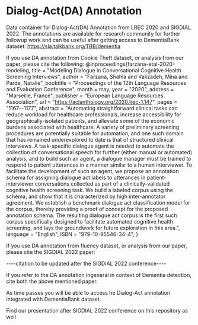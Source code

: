 # Dialog-Act(DA) Annotation

Data container for Dialog-Act(DA) Annotation from LREC 2020 and SIGDIAL 2022.
The annotations are available for research community for
further followup work and can be useful after getting access
to DementiaBank dataset: https://sla.talkbank.org/TBB/dementia

If you use DA annotation from Cookie Theft dataset, or analysis from our paper, please cite the following:
@inproceedings{farzana-etal-2020-modeling,
    title = "Modeling Dialogue in Conversational Cognitive Health Screening Interviews",
    author = "Farzana, Shahla  and
      Valizadeh, Mina  and
      Parde, Natalie",
    booktitle = "Proceedings of the 12th Language Resources and Evaluation Conference",
    month = may,
    year = "2020",
    address = "Marseille, France",
    publisher = "European Language Resources Association",
    url = "https://aclanthology.org/2020.lrec-1.147",
    pages = "1167--1177",
    abstract = "Automating straightforward clinical tasks can reduce workload for healthcare professionals, increase accessibility for geographically-isolated patients, and alleviate some of the economic burdens associated with healthcare. A variety of preliminary screening procedures are potentially suitable for automation, and one such domain that has remained underexplored to date is that of structured clinical interviews. A task-specific dialogue agent is needed to automate the collection of conversational speech for further (either manual or automated) analysis, and to build such an agent, a dialogue manager must be trained to respond to patient utterances in a manner similar to a human interviewer. To facilitate the development of such an agent, we propose an annotation schema for assigning dialogue act labels to utterances in patient-interviewer conversations collected as part of a clinically-validated cognitive health screening task. We build a labeled corpus using the schema, and show that it is characterized by high inter-annotator agreement. We establish a benchmark dialogue act classification model for the corpus, thereby providing a proof of concept for the proposed annotation schema. The resulting dialogue act corpus is the first such corpus specifically designed to facilitate automated cognitive health screening, and lays the groundwork for future exploration in this area.",
    language = "English",
    ISBN = "979-10-95546-34-4",
}

If you use DA annotation from fluency dataset, or analysis from our paper, please cite the SIGDIAL 2022 paper:

----citation to be updated after the SIGDIAL 2022 conference----

If you refer to the DA annotation ingeneral in context of Dementia detection, cite both the above mentioned paper.

As time passes you will be able to access he Dialog-Act annotation integrated with DementiaBank dataset.

Find our presentation after SIGDIAL 2022 conference on this repository as well



